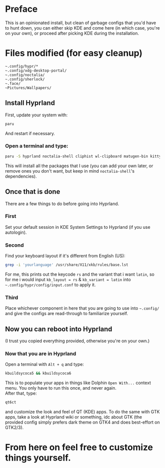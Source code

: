 # Preface
This is an opinionated install, but clean of garbage configs that you'd have to hunt down, you can either skip KDE and come here (in which case, you're on your own), or proceed after picking KDE during the installation.
# Files modified (for easy cleanup)
`~.config/hypr/*`\
`~.config/xdg-desktop-portal/`\
`~.config/noctalia/`\
`~.config/sherlock/`\
`~.face/`\
`~Pictures/Wallpapers/`

## Install Hyprland
First, update your system with:
```sh
paru
```
And restart if necessary.
### Open a terminal and type:
```sh
paru -S hyprland noctalia-shell cliphist wl-clipboard matugen-bin kitty qt5ct qt6ct-kde archlinux-xdg-menu sherlock-launcher-bin xdg-desktop-portal-hyprland xdg-desktop-portal-gtk hyprpolkitagent hyprpicker hyprsysteminfo yazi hyprshot
```
This will install all the packages that I use (you can add your own later, or remove ones you don't want, but keep in mind `noctalia-shell`'s dependencies).

## Once that is done
There are a few things to do before going into Hyprland.
### First
Set your default session in KDE System Settings to Hyprland (if you use autologin).
### Second
Find your keyboard layout if it's different from English (US):
```sh
grep -i 'yourlanguage' /usr/share/X11/xkb/rules/base.lst
```
For me, this prints out the keycode `rs` and the variant that i want `latin`, so for me i would input `kb_layout = rs` & `kb_variant = latin` into `~.config/hypr/config/input.conf` to apply it.
### Third
Place whichever component in here that you are going to use into `~.config/` and give the configs are read-through to familiarize yourself.
## Now you can reboot into Hyprland
(I trust you copied everything provided, otherwise you're on your own.)
### Now that you are in Hyprland
Open a terminal with `Alt + q` and type:
```sh
kbuildsycoca5 && kbuildsycoca6
```
This is to populate your apps in things like Dolphin `Open With...` context menu. You only have to run this once, and never again.\
After that, type:
```sh
qt6ct
```
and customize the look and feel of QT (KDE) apps. To do the same with GTK apps, take a look at Hyprland wiki or something, idc about GTK (the provided config simply prefers dark theme on GTK4 and does best-effort on GTK2/3).
# From here on feel free to customize things yourself.